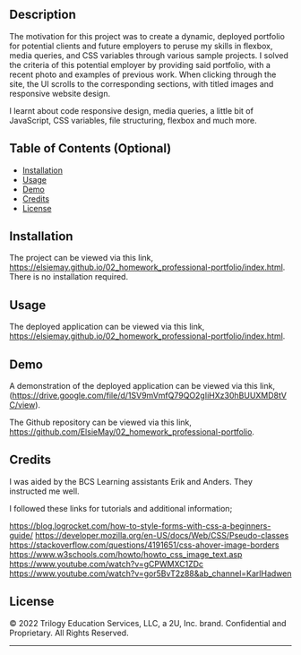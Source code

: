 ## Description

The motivation for this project was to create a dynamic, deployed portfolio for potential clients and future employers to peruse my skills in flexbox, media queries, and CSS variables through various sample projects. I solved the criteria of this potential employer by providing said portfolio, with a recent photo and examples of previous work. When clicking through the site, the UI scrolls to the corresponding sections, with titled images and responsive website design.

I learnt about code responsive design, media queries, a little bit of JavaScript, CSS variables, file structuring, flexbox and much more.

## Table of Contents (Optional)

- [Installation](#installation)
- [Usage](#usage)
- [Demo](#demo)
- [Credits](#credits)
- [License](#license)

## Installation

The project can be viewed via this link, https://elsiemay.github.io/02_homework_professional-portfolio/index.html. There is no installation required.

## Usage

The deployed application can be viewed via this link, https://elsiemay.github.io/02_homework_professional-portfolio/index.html.

## Demo

A demonstration of the deployed application can be viewed via this link, (https://drive.google.com/file/d/1SV9mVmfQ79QO2gIiHXz30hBUUXMD8tVC/view).

The Github repository can be viewed via this link, https://github.com/ElsieMay/02_homework_professional-portfolio.

## Credits

I was aided by the BCS Learning assistants Erik and Anders. They instructed me well.

I followed these links for tutorials and additional information;

https://blog.logrocket.com/how-to-style-forms-with-css-a-beginners-guide/
https://developer.mozilla.org/en-US/docs/Web/CSS/Pseudo-classes
https://stackoverflow.com/questions/4191651/css-ahover-image-borders
https://www.w3schools.com/howto/howto_css_image_text.asp
https://www.youtube.com/watch?v=gCPWMXC1ZDc
https://www.youtube.com/watch?v=gor5BvT2z88&ab_channel=KarlHadwen

## License

© 2022 Trilogy Education Services, LLC, a 2U, Inc. brand. Confidential and Proprietary. All Rights Reserved.

---
